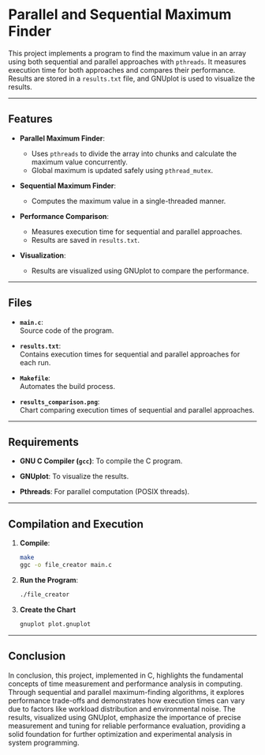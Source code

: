 # Parallel and Sequential Maximum Finder

This project implements a program to find the maximum value in an array using both sequential and parallel approaches with `pthreads`. It measures execution time for both approaches and compares their performance. Results are stored in a `results.txt` file, and GNUplot is used to visualize the results.

---

## Features

- **Parallel Maximum Finder**:
    - Uses `pthreads` to divide the array into chunks and calculate the maximum value concurrently.
    - Global maximum is updated safely using `pthread_mutex`.

- **Sequential Maximum Finder**:
    - Computes the maximum value in a single-threaded manner.

- **Performance Comparison**:
    - Measures execution time for sequential and parallel approaches.
    - Results are saved in `results.txt`.

- **Visualization**:
    - Results are visualized using GNUplot to compare the performance.

---

## Files

- **`main.c`**:  
  Source code of the program.

- **`results.txt`**:  
  Contains execution times for sequential and parallel approaches for each run.

- **`Makefile`**:  
  Automates the build process.

- **`results_comparison.png`**:  
  Chart comparing execution times of sequential and parallel approaches.

---

## Requirements

- **GNU C Compiler (`gcc`)**:
  To compile the C program.

- **GNUplot**:
  To visualize the results.

- **Pthreads**:
  For parallel computation (POSIX threads).

---

## Compilation and Execution

1. **Compile**:
   ```bash
   make
   ggc -o file_creator main.c

2. **Run the Program**:
    ```bash
    ./file_creator
   
3. **Create the Chart**
    ```bash
    gnuplot plot.gnuplot

---

## Conclusion

In conclusion, this project, implemented in C, highlights the fundamental concepts of time measurement and performance analysis in computing. Through sequential and parallel maximum-finding algorithms, it explores performance trade-offs and demonstrates how execution times can vary due to factors like workload distribution and environmental noise. The results, visualized using GNUplot, emphasize the importance of precise measurement and tuning for reliable performance evaluation, providing a solid foundation for further optimization and experimental analysis in system programming.
